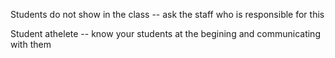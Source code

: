Students do not show in the class -- ask the staff who is responsible for this

Student athelete -- know your students at the begining and communicating with them 

